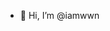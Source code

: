 - 👋 Hi, I’m @iamwwn

<!---
iamwwn/iamwwn is a ✨ special ✨ repository because its `README.md` (this file) appears on your GitHub profile.
You can click the Preview link to take a look at your changes.
--->
